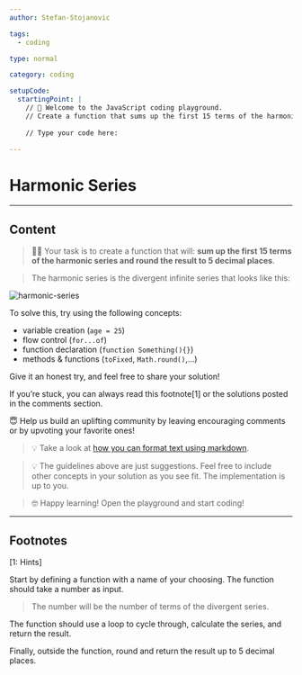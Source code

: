 ```yaml
---
author: Stefan-Stojanovic

tags:
  - coding

type: normal

category: coding

setupCode:
  startingPoint: |
    // 👋 Welcome to the JavaScript coding playground.
    // Create a function that sums up the first 15 terms of the harmonic series and round the result to 5 decimal places/
    
    // Type your code here:

---
```


# Harmonic Series

---

## Content

> 👩‍💻 Your task is to create a function that will: **sum up the first 15 terms of the harmonic series and round the result to 5 decimal places**.

> The harmonic series is the divergent infinite series that looks like this:

![harmonic-series](https://img.enkipro.com/86e08401cab9a7841c91077c24e46945.png)

To solve this, try using the following concepts:
- variable creation (`age = 25`)
- flow control (`for...of`)
- function declaration (`function Something(){}`)
- methods & functions (`toFixed`, `Math.round()`,...)

Give it an honest try, and feel free to share your solution!

If you’re stuck, you can always read this footnote[1] or the solutions posted in the comments section.

😇 Help us build an uplifting community by leaving encouraging comments or by upvoting your favorite ones!

> 💡 Take a look at [how you can format text using markdown](https://www.enki.com/glossary/general/markdown-formatting).

> 💡 The guidelines above are just suggestions. Feel free to include other concepts in your solution as you see fit. The implementation is up to you.

> 🤓 Happy learning! Open the playground and start coding!


---

## Footnotes

[1: Hints]

Start by defining a function with a name of your choosing. The function should take a number as input.

> The number will be the number of terms of the divergent series.

The function should use a loop to cycle through, calculate the series, and return the result.

Finally, outside the function, round and return the result up to 5 decimal places.